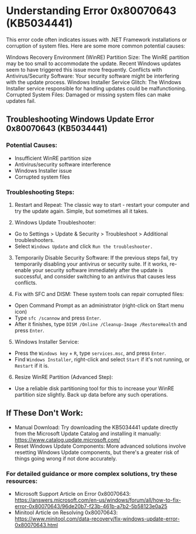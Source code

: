 # Understanding Error 0x80070643 (KB5034441)

This error code often indicates issues with .NET Framework installations or corruption of system files. Here are some more common potential causes:

Windows Recovery Environment (WinRE) Partition Size: The WinRE partition may be too small to accommodate the update. Recent Windows updates seem to have triggered this issue more frequently.
Conflicts with Antivirus/Security Software: Your security software might be interfering with the update process.
Windows Installer Service Glitch: The Windows Installer service responsible for handling updates could be malfunctioning.
Corrupted System Files: Damaged or missing system files can make updates fail.

## Troubleshooting Windows Update Error 0x80070643 (KB5034441)

### Potential Causes:

 - Insufficient WinRE partition size
 - Antivirus/security software interference
 - Windows Installer issue
 - Corrupted system files

### Troubleshooting Steps:

 1. Restart and Repeat: The classic way to start - restart your computer and try the update again. Simple, but sometimes all it takes.

 2. Windows Update Troubleshooter:

   - Go to Settings > Update & Security > Troubleshoot > Additional troubleshooters.
   - Select `Windows Update` and click `Run the troubleshooter.`
 
 3. Temporarily Disable Security Software: If the previous steps fail, try temporarily disabling your antivirus or security suite. If it works, re-enable your security software immediately after the update is successful, and consider switching to an antivirus that causes less conflicts.

 4. Fix with SFC and DISM: These system tools can repair corrupted files:

   - Open Command Prompt as an administrator (right-click on Start menu icon)
   - Type `sfc /scannow` and press `Enter`.
   - After it finishes, type `DISM /Online /Cleanup-Image /RestoreHealth` and press `Enter`. 

 5. Windows Installer Service:

   - Press the `Windows key` + `R`, type `services.msc`, and press `Enter`.
   - Find `Windows Installer`, right-click and select `Start` if it's not running, or `Restart` if it is.

 6. Resize WinRE Partition (Advanced Step):

   - Use a reliable disk partitioning tool for this to increase your WinRE partition size slightly. Back up data before any such operations.

## If These Don't Work:

 - Manual Download: Try downloading the KB5034441 update directly from the Microsoft Update Catalog and installing it manually: https://www.catalog.update.microsoft.com/
 - Reset Windows Update Components: More advanced solutions involve resetting Windows Update components, but there's a greater risk of things going wrong if not done accurately.

### For detailed guidance or more complex solutions, try these resources:

 - Microsoft Support Article on Error 0x80070643: https://answers.microsoft.com/en-us/windows/forum/all/how-to-fix-error-0x80070643/96de20b7-f23b-461b-a7b2-5b58123e0a25
 - Minitool Article on Resolving 0x80070643: https://www.minitool.com/data-recovery/fix-windows-update-error-0x80070643.html
